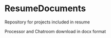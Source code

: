 # ResumeDocuments
Repository for projects included in resume


Processor and Chatroom download in docx format
